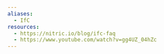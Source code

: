 ```yaml
---
aliases:
  - IfC
resources:
  - https://nitric.io/blog/ifc-faq
  - https://www.youtube.com/watch?v=gg4UZ_04hZc
---
```

